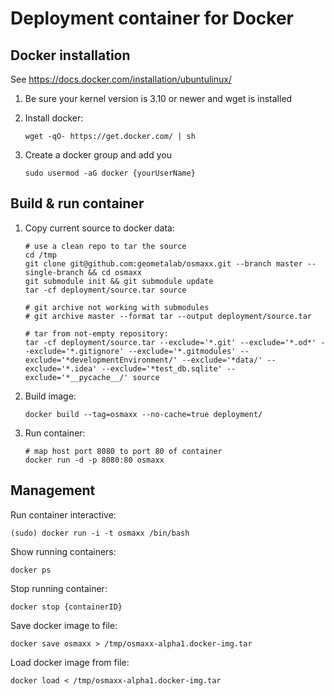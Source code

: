 # Deployment container for Docker


## Docker installation

See https://docs.docker.com/installation/ubuntulinux/

1. Be sure your kernel version is 3.10 or newer and wget is installed
2. Install docker: 

    ```shell
    wget -qO- https://get.docker.com/ | sh
    ```
3. Create a docker group and add you

    ```shell
    sudo usermod -aG docker {yourUserName}
    ```
    

## Build & run container

1. Copy current source to docker data:

    ```shell
    # use a clean repo to tar the source
    cd /tmp
    git clone git@github.com:geometalab/osmaxx.git --branch master --single-branch && cd osmaxx
    git submodule init && git submodule update
    tar -cf deployment/source.tar source    
    
    # git archive not working with submodules
    # git archive master --format tar --output deployment/source.tar
    
    # tar from not-empty repository:
    tar -cf deployment/source.tar --exclude='*.git' --exclude='*.od*' --exclude='*.gitignore' --exclude='*.gitmodules' --exclude='*developmentEnvironment/' --exclude='*data/' --exclude='*.idea' --exclude='*test_db.sqlite' --exclude='*__pycache__/' source

    ```
2. Build image:

    ```shell
    docker build --tag=osmaxx --no-cache=true deployment/
    ```
3. Run container:

    ```shell
    # map host port 8080 to port 80 of container
    docker run -d -p 8080:80 osmaxx
    ```
    
    
## Management

Run container interactive:
```shell
(sudo) docker run -i -t osmaxx /bin/bash
```

Show running containers:
```shell
docker ps
```

Stop running container:
```shell
docker stop {containerID}
```

Save docker image to file:
```shell
docker save osmaxx > /tmp/osmaxx-alpha1.docker-img.tar
```

Load docker image from file:
```shell
docker load < /tmp/osmaxx-alpha1.docker-img.tar
```
